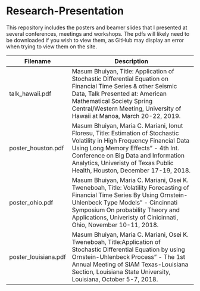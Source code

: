 # Research-Presentation
This repository includes the posters and beamer slides that I presented at several conferences, meetings and workshops.
The pdfs will likely need to be downloaded if you wish to view them, as GitHub may display an error when trying to view them on the site.

| Filename  | Description |
| ------------- | ------------- |
| talk_hawaii.pdf  | Masum Bhuiyan, Title: Application of Stochastic Differential Equation on Financial Time Series & other Seismic Data, Talk Presented at: American Mathematical Society Spring Central/Western Meeting, University of Hawaii at Manoa, March 20-22, 2019.
| poster_houston.pdf  | Masum Bhuiyan, Maria C. Mariani, Ionut Floresu, Title: Estimation of Stochastic Volatility in High Frequency Financial Data Using Long Memory Effects” - 4th Int. Conference on Big Data and Information Analytics, Univeristy of Texas Public Health, Houston, December 17-19, 2018.  |
| poster_ohio.pdf  | Masum Bhuiyan, Maria C. Mariani, Osei K. Tweneboah, Title: Volatility Forecasting of Financial Time Series By Using Ornstein-Uhlenbeck Type Models” - Cincinnati Symposium On probability Theory and Applications, Univeristy of Cinicinnati, Ohio, November 10-11, 2018.  |
| poster_louisiana.pdf  | Masum Bhuiyan, Maria C. Mariani, Osei K. Tweneboah, Title:Application of Stochastic Differential Equation by using Ornstein-Uhlenbeck Process” - The 1st Annual Meeting of SIAM Texas-Louisiana Section, Louisiana State University, Louisiana, October 5-7, 2018.  |

